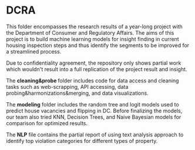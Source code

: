 # DCRA
This folder encompasses the research results of a year-long project with the Department of Consumer and Regulatory Affairs. The aims of this project is to build machine learning models for insight finding in current housing inspection steps and thus identify the segments to be improved for a streamlined process. 

Due to confidentiality agreement, the repository only shows partial work which wouldn't result into a full replication of the project result and insight.

The <strong> cleaning&probe </strong> folder includes code for data access and cleaning tasks such as web-scrapping, API accessing,  data probing&harmonizations&merging, and data visualizations.

The <strong> modeling</strong> folder includes the random tree and logit models used to predict house vacancies and flipping in DC. Before finalizing the models, our team also tried KNN, Decision Trees, and Naive Bayesian models for comparison for optimized results. 

The <strong>NLP</strong> file contains the partial report of using text analysis approach to identify top violation categories for different types of property. 
